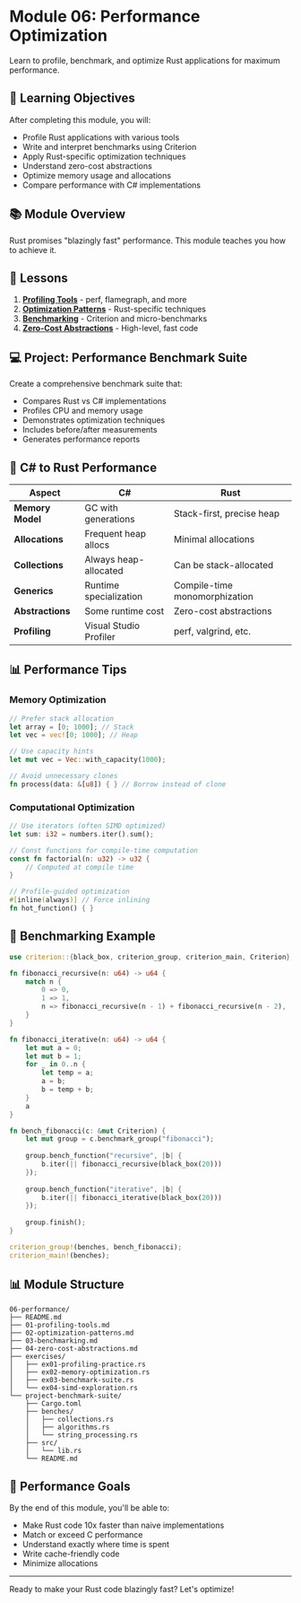 # Module 06: Performance Optimization

Learn to profile, benchmark, and optimize Rust applications for maximum performance.

## 🎯 Learning Objectives

After completing this module, you will:
- Profile Rust applications with various tools
- Write and interpret benchmarks using Criterion
- Apply Rust-specific optimization techniques
- Understand zero-cost abstractions
- Optimize memory usage and allocations
- Compare performance with C# implementations

## 📚 Module Overview

Rust promises "blazingly fast" performance. This module teaches you how to achieve it.

## 📖 Lessons

1. **[Profiling Tools](01-profiling-tools.md)** - perf, flamegraph, and more
2. **[Optimization Patterns](02-optimization-patterns.md)** - Rust-specific techniques
3. **[Benchmarking](03-benchmarking.md)** - Criterion and micro-benchmarks
4. **[Zero-Cost Abstractions](04-zero-cost-abstractions.md)** - High-level, fast code

## 💻 Project: Performance Benchmark Suite

Create a comprehensive benchmark suite that:
- Compares Rust vs C# implementations
- Profiles CPU and memory usage
- Demonstrates optimization techniques
- Includes before/after measurements
- Generates performance reports

## 🔄 C# to Rust Performance

| Aspect | C# | Rust |
|--------|-----|------|
| **Memory Model** | GC with generations | Stack-first, precise heap |
| **Allocations** | Frequent heap allocs | Minimal allocations |
| **Collections** | Always heap-allocated | Can be stack-allocated |
| **Generics** | Runtime specialization | Compile-time monomorphization |
| **Abstractions** | Some runtime cost | Zero-cost abstractions |
| **Profiling** | Visual Studio Profiler | perf, valgrind, etc. |

## 📊 Performance Tips

### Memory Optimization
```rust
// Prefer stack allocation
let array = [0; 1000]; // Stack
let vec = vec![0; 1000]; // Heap

// Use capacity hints
let mut vec = Vec::with_capacity(1000);

// Avoid unnecessary clones
fn process(data: &[u8]) { } // Borrow instead of clone
```

### Computational Optimization
```rust
// Use iterators (often SIMD optimized)
let sum: i32 = numbers.iter().sum();

// Const functions for compile-time computation
const fn factorial(n: u32) -> u32 {
    // Computed at compile time
}

// Profile-guided optimization
#[inline(always)] // Force inlining
fn hot_function() { }
```

## 🚀 Benchmarking Example

```rust
use criterion::{black_box, criterion_group, criterion_main, Criterion};

fn fibonacci_recursive(n: u64) -> u64 {
    match n {
        0 => 0,
        1 => 1,
        n => fibonacci_recursive(n - 1) + fibonacci_recursive(n - 2),
    }
}

fn fibonacci_iterative(n: u64) -> u64 {
    let mut a = 0;
    let mut b = 1;
    for _ in 0..n {
        let temp = a;
        a = b;
        b = temp + b;
    }
    a
}

fn bench_fibonacci(c: &mut Criterion) {
    let mut group = c.benchmark_group("fibonacci");
    
    group.bench_function("recursive", |b| {
        b.iter(|| fibonacci_recursive(black_box(20)))
    });
    
    group.bench_function("iterative", |b| {
        b.iter(|| fibonacci_iterative(black_box(20)))
    });
    
    group.finish();
}

criterion_group!(benches, bench_fibonacci);
criterion_main!(benches);
```

## 📊 Module Structure

```
06-performance/
├── README.md
├── 01-profiling-tools.md
├── 02-optimization-patterns.md
├── 03-benchmarking.md
├── 04-zero-cost-abstractions.md
├── exercises/
│   ├── ex01-profiling-practice.rs
│   ├── ex02-memory-optimization.rs
│   ├── ex03-benchmark-suite.rs
│   └── ex04-simd-exploration.rs
└── project-benchmark-suite/
    ├── Cargo.toml
    ├── benches/
    │   ├── collections.rs
    │   ├── algorithms.rs
    │   └── string_processing.rs
    ├── src/
    │   └── lib.rs
    └── README.md
```

## 🎯 Performance Goals

By the end of this module, you'll be able to:
- Make Rust code 10x faster than naive implementations
- Match or exceed C performance
- Understand exactly where time is spent
- Write cache-friendly code
- Minimize allocations

---

Ready to make your Rust code blazingly fast? Let's optimize!
